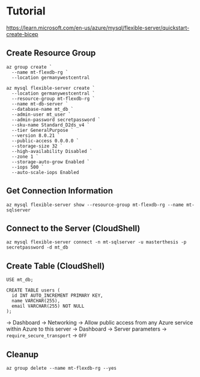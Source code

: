 # Tutorial

https://learn.microsoft.com/en-us/azure/mysql/flexible-server/quickstart-create-bicep

## Create Resource Group

```
az group create `
  --name mt-flexdb-rg `
  --location germanywestcentral
```

```
az mysql flexible-server create `
  --location germanywestcentral `
  --resource-group mt-flexdb-rg `
  --name mt-db-server `
  --database-name mt_db `
  --admin-user mt_user `
  --admin-password secretpassword `
  --sku-name Standard_D2ds_v4 `
  --tier GeneralPurpose `
  --version 8.0.21 `
  --public-access 0.0.0.0 `
  --storage-size 32 `
  --high-availability Disabled `
  --zone 1 `
  --storage-auto-grow Enabled `
  --iops 500 `
  --auto-scale-iops Enabled
```

## Get Connection Information

```
az mysql flexible-server show --resource-group mt-flexdb-rg --name mt-sqlserver
```

## Connect to the Server (CloudShell)

```
az mysql flexible-server connect -n mt-sqlserver -u masterthesis -p secretpassword -d mt_db
```

## Create Table (CloudShell)

```
USE mt_db;
```

```
CREATE TABLE users (
  id INT AUTO_INCREMENT PRIMARY KEY,
  name VARCHAR(255),
  email VARCHAR(255) NOT NULL
);
```

→ Dashboard → Networking → Allow public access from any Azure service within Azure to this server
→ Dashboard → Server parameters → `require_secure_transport` → `OFF`

## Cleanup

```
az group delete --name mt-flexdb-rg --yes
```
